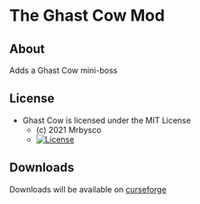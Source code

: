 # The Ghast Cow Mod #

## About ##
Adds a Ghast Cow mini-boss

## License ##
* Ghast Cow is licensed under the MIT License
  - (c) 2021 Mrbysco
  - [![License](https://img.shields.io/badge/License-MIT-red.svg?style=flat)](http://opensource.org/licenses/MIT)

## Downloads ##
Downloads will be available on [curseforge](https://www.curseforge.com/minecraft/mc-mods/the-ghast-cow)